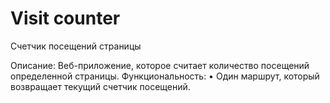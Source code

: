 # Visit counter
 Счетчик посещений страницы

Описание: Веб-приложение, которое считает количество посещений определенной страницы.
Функциональность:
	•	Один маршрут, который возвращает текущий счетчик посещений.